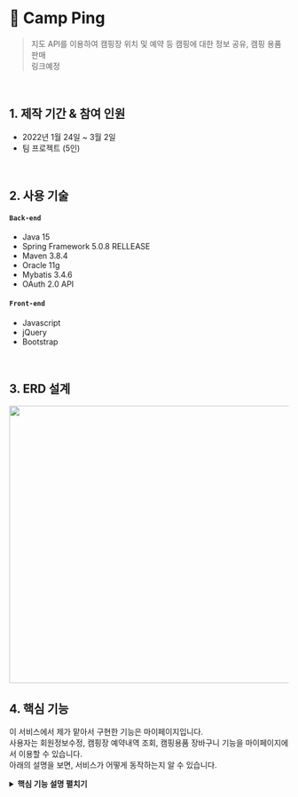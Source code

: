 # :pushpin: Camp Ping
>지도 API를 이용하여 캠핑장 위치 및 예약 등 캠핑에 대한 정보 공유, 캠핑 용품 판매  
>링크예정

</br>

## 1. 제작 기간 & 참여 인원
- 2022년 1월 24일 ~ 3월 2일
- 팀 프로젝트 (5인)

</br>

## 2. 사용 기술
#### `Back-end`
  - Java 15
  - Spring Framework 5.0.8 RELLEASE
  - Maven 3.8.4
  - Oracle 11g
  - Mybatis 3.4.6
  - OAuth 2.0 API
#### `Front-end`
  - Javascript
  - jQuery
  - Bootstrap

</br>

## 3. ERD 설계
<img src="https://user-images.githubusercontent.com/84454039/169480113-61abe1a1-b8a3-4729-9ec8-9afec87414fe.png" width="900" height="500"><br>


## 4. 핵심 기능
이 서비스에서 제가 맡아서 구현한 기능은 마이페이지입니다.  
사용자는 회원정보수정, 캠핑장 예약내역 조회, 캠핑용품 장바구니 기능을 마이페이지에서 이용할 수 있습니다.  
아래의 설명을 보면, 서비스가 어떻게 동작하는지 알 수 있습니다.  

<details>
<summary><b>핵심 기능 설명 펼치기</b></summary>
<div markdown="1">

### 4.1. 사이트 맵
<img src="https://user-images.githubusercontent.com/84454039/169484512-051dda15-3b37-4b39-b5aa-c8c5b9cbc95f.png" width="400" height="300">
  
### 4.2. 플로우 차트
- **ID/PW 찾기 / 주문**
![IDPW 주문 플로우차트](https://user-images.githubusercontent.com/84454039/169484367-ba647976-f8fe-493f-9a11-d1f4dfcc6647.png)
  
- **주문환불 / 예약 / 게시판**
![주문환불_예약_게시판 플로우차트](https://user-images.githubusercontent.com/84454039/169484375-beb2c3e5-d7cc-4676-9d4d-dfdcfa0bbe68.png)


### 4.3. 화면구현
  
- **예약내역 조회** :pushpin: [코드 확인](https://github.com/skwo313/campping/blob/master/src/main/java/com/ssangyong/camping/controller/MypageController.java#:~:text=public%20String%20reservations)
  - 로그인한 세션 아이디로 회원의 예약한 내역을 조회합니다. 세션이 없을 시, 실패 메세지를 출력합니다.
  
![예약조회](https://user-images.githubusercontent.com/84454039/169488337-e7106ea3-d60e-4295-8b14-c858eed8ae15.png)
  
- **장바구니** :pushpin: [코드 확인](https://github.com/skwo313/campping/blob/master/src/main/webapp/WEB-INF/views/mypage/cart.jsp#:~:text=%3C/style%3E-,%3C!%2D%2D%20%EA%B8%88%EC%95%A1%20%EC%B4%9D%20%ED%95%A9%EA%B3%84%20%20%2D%2D%3E,-%3Cscript%20type)
  - 장바구니에 담은 상품을 DB에 저장, 마이페이지에서 해당 아이디의 장바구니에 담은 상품목록을 보여줍니다. 
  - select 박스로 구매할 물품의 갯수를 선택하고 체크박스로 선택한 물품의 가격의 총합을 보여줍니다.
  
<img src="https://user-images.githubusercontent.com/84454039/169488378-cd95ab04-14db-41a3-a14f-b02e5f3064c8.png" height="300">  
  
![장바구니 확인](https://user-images.githubusercontent.com/84454039/169488385-28086c35-5227-4f28-8fd2-e6d707ab2f67.png)
  

</div>
</details>
  
